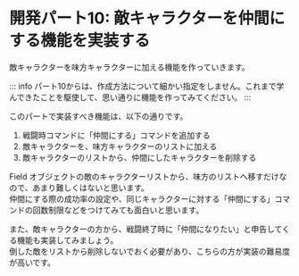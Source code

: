 # 開発パート10: 敵キャラクターを仲間にする機能を実装する

敵キャラクターを味方キャラクターに加える機能を作っていきます。

::: info
パート10からは、作成方法について細かい指定をしません。これまで学んできたことを駆使して、思い通りに機能を作ってみてください。
:::

このパートで実装すべき機能は、以下の通りです。

1. 戦闘時コマンドに「仲間にする」コマンドを追加する
2. 敵キャラクターを、味方キャラクターのリストに加える
3. 敵キャラクターのリストから、仲間にしたキャラクターを削除する

Field オブジェクトの敵のキャラクターリストから、味方のリストへ移すだけなので、あまり難しくはないと思います。  
仲間にする際の成功率の設定や、同じキャラクターに対する「仲間にする」コマンドの回数制限などをつけてみても面白いと思います。

また、敵キャラクターの方から、戦闘終了時に「仲間になりたい」と申告してくる機能も実装してみましょう。  
倒した敵をリストから削除しないでおく必要があり、こちらの方が実装の難易度が高いです。
